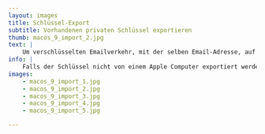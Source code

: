 ```yaml
---
layout: images
title: Schlüssel-Export
subtitle: Vorhandenen privaten Schlüssel exportieren
thumb: macos_9_import_2.jpg
text: |
    Um verschlüsselten Emailverkehr, mit der selben Email-Adresse, auf unterschiedlichen Computern zu betreiben, muss zunächst der **geheime Schlüssel** exportiert werden.
info: |
    Falls der Schlüssel nicht von einem Apple Computer exportiert werden soll, folge der entsprechenden Anleitung für [Linux](/Linux/Thunderbird/importkey/) oder [Windows](/Windows/Thunderbird/importkey/).
images:
    - macos_9_import_1.jpg
    - macos_9_import_2.jpg
    - macos_9_import_3.jpg
    - macos_9_import_4.jpg
    - macos_9_import_5.jpg

---
```

